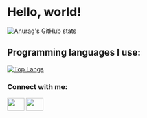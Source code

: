 # Hello, world!
![Anurag's GitHub stats](https://github-readme-stats.vercel.app/api?username=StepanKupryashin&theme=material-palenight&show_icons=true)
## Programming languages ​​I use:
[![Top Langs](https://github-readme-stats.vercel.app/api/top-langs/?username=anuraghazra&theme=material-palenight)](https://github.com/anuraghazra/github-readme-stats)

<h3 align="left">Connect with me:</h3>
<p align="left">
<a href="vk.com/banderak" target="blank"><img align="center" src="https://cdn.jsdelivr.net/npm/simple-icons@3.0.1/icons/vk.svg" alt="" height="30" width="40" /></a>
<a href="t.me/banderak" target="blank"><img align="center" src="https://cdn.jsdelivr.net/npm/simple-icons@3.0.1/icons/telegram.svg" alt="" height="30" width="40" /></a>

</p>
